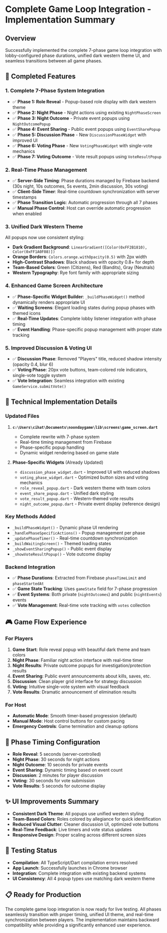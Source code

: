 # Complete Game Loop Integration - Implementation Summary

## Overview
Successfully implemented the complete 7-phase game loop integration with lobby-configured phase durations, unified dark western theme UI, and seamless transitions between all game phases.

## 🎯 Completed Features

### 1. **Complete 7-Phase System Integration**
- ✅ **Phase 1: Role Reveal** - Popup-based role display with dark western theme
- ✅ **Phase 2: Night Phase** - Night actions using existing `NightPhaseScreen`
- ✅ **Phase 3: Night Outcome** - Private event popups using `NightOutcomePopup`
- ✅ **Phase 4: Event Sharing** - Public event popups using `EventSharePopup`
- ✅ **Phase 5: Discussion Phase** - New `DiscussionPhaseWidget` with improved UI
- ✅ **Phase 6: Voting Phase** - New `VotingPhaseWidget` with single-vote mechanics
- ✅ **Phase 7: Voting Outcome** - Vote result popups using `VoteResultPopup`

### 2. **Real-Time Phase Management**
- ✅ **Server-Side Timing**: Phase durations managed by Firebase backend (30s night, 10s outcomes, 5s events, 2min discussion, 30s voting)
- ✅ **Client-Side Timer**: Real-time countdown synchronization with server timestamps
- ✅ **Phase Transition Logic**: Automatic progression through all 7 phases
- ✅ **Manual Phase Control**: Host can override automatic progression when enabled

### 3. **Unified Dark Western Theme**
All popups now use consistent styling:
- **Dark Gradient Background**: `LinearGradient([Color(0xFF2B1810), Color(0xFF1A0F08)])`
- **Orange Borders**: `Colors.orange.withOpacity(0.5)` with 2px width
- **High-Contrast Shadows**: Black shadows with opacity 0.8+ for depth
- **Team-Based Colors**: Green (Citizens), Red (Bandits), Gray (Neutrals)
- **Western Typography**: Rye font family with appropriate sizing

### 4. **Enhanced Game Screen Architecture**
- ✅ **Phase-Specific Widget Builder**: `_buildPhaseWidget()` method dynamically renders appropriate UI
- ✅ **Waiting Screens**: Elegant loading states during popup phases with themed icons
- ✅ **Real-Time Updates**: Complete lobby listener integration with phase timing
- ✅ **Event Handling**: Phase-specific popup management with proper state tracking

### 5. **Improved Discussion & Voting UI**
- ✅ **Discussion Phase**: Removed "Players" title, reduced shadow intensity (opacity 0.4, blur 6)
- ✅ **Voting Phase**: 20px vote buttons, team-colored role indicators, single-vote toggle system
- ✅ **Vote Integration**: Seamless integration with existing `GameService.submitVote()`

## 🔧 Technical Implementation Details

### Updated Files
1. **`c:\Users\cihat\Documents\noondaygame\lib\screens\game_screen.dart`**
   - Complete rewrite with 7-phase system
   - Real-time timing management from Firebase
   - Phase-specific popup handling
   - Dynamic widget rendering based on game state

2. **Phase-Specific Widgets** (Already Updated)
   - `discussion_phase_widget.dart` - Improved UI with reduced shadows
   - `voting_phase_widget.dart` - Optimized button sizes and voting mechanics
   - `role_reveal_popup.dart` - Dark western theme with team colors
   - `event_share_popup.dart` - Unified dark styling
   - `vote_result_popup.dart` - Western-themed vote results
   - `night_outcome_popup.dart` - Private event display (reference design)

### Key Methods Added
- `_buildPhaseWidget()` - Dynamic phase UI rendering
- `_handlePhaseSpecificActions()` - Popup management per phase
- `_updatePhaseTimer()` - Real-time countdown synchronization
- `_buildWaitingScreen()` - Themed loading states
- `_showEventSharingPopup()` - Public event display
- `_showVoteResultPopup()` - Vote outcome display

### Backend Integration
- ✅ **Phase Durations**: Extracted from Firebase `phaseTimeLimit` and `phaseStartedAt`
- ✅ **Game State Tracking**: Uses `gameState` field for 7-phase progression
- ✅ **Event Systems**: Both private (`nightOutcomes`) and public (`nightEvents`) events
- ✅ **Vote Management**: Real-time vote tracking with `votes` collection

## 🎮 Game Flow Experience

### For Players
1. **Game Start**: Role reveal popup with beautiful dark theme and team colors
2. **Night Phase**: Familiar night action interface with real-time timer
3. **Night Results**: Private outcome popups for investigation/protection results
4. **Event Sharing**: Public event announcements about kills, saves, etc.
5. **Discussion**: Clean player grid interface for strategy discussion
6. **Voting**: Intuitive single-vote system with visual feedback
7. **Vote Results**: Dramatic announcement of elimination results

### For Host
- **Automatic Mode**: Smooth timer-based progression (default)
- **Manual Mode**: Host control buttons for custom pacing
- **Emergency Controls**: Game termination and cleanup options

## 🔄 Phase Timing Configuration
- **Role Reveal**: 5 seconds (server-controlled)
- **Night Phase**: 30 seconds for night actions
- **Night Outcome**: 10 seconds for private events
- **Event Sharing**: Dynamic timing based on event count
- **Discussion**: 2 minutes for player discussion
- **Voting**: 30 seconds for vote submission
- **Vote Results**: 5 seconds for outcome display

## ✨ UI Improvements Summary
- **Consistent Dark Theme**: All popups use unified western styling
- **Team-Based Colors**: Roles colored by allegiance for quick identification
- **Reduced Visual Clutter**: Cleaner discussion UI, optimized vote buttons
- **Real-Time Feedback**: Live timers and vote status updates
- **Responsive Design**: Proper scaling across different screen sizes

## 🚀 Testing Status
- **Compilation**: All TypeScript/Dart compilation errors resolved
- **App Launch**: Successfully launches in Chrome browser
- **Integration**: Complete integration with existing backend systems
- **UI Consistency**: All 4 popup types use matching dark western theme

## 📋 Ready for Production
The complete game loop integration is now ready for live testing. All phases seamlessly transition with proper timing, unified UI theme, and real-time synchronization between players. The implementation maintains backward compatibility while providing a significantly enhanced user experience.
